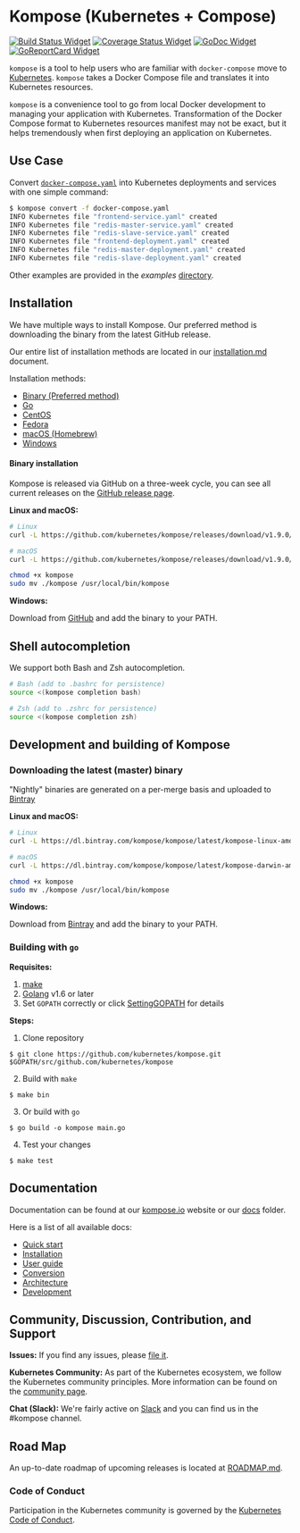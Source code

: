 # Kompose (Kubernetes + Compose)

[![Build Status Widget]][Build Status] [![Coverage Status Widget]][Coverage Status] [![GoDoc Widget]][GoDoc]  [![GoReportCard Widget]][GoReportCardResult]

`kompose` is a tool to help users who are familiar with `docker-compose` move to [Kubernetes](http://kubernetes.io). `kompose` takes a Docker Compose file and translates it into Kubernetes resources.

`kompose` is a convenience tool to go from local Docker development to managing your application with Kubernetes. Transformation of the Docker Compose format to Kubernetes resources manifest may not be exact, but it helps tremendously when first deploying an application on Kubernetes.

## Use Case

Convert [`docker-compose.yaml`](https://raw.githubusercontent.com/kubernetes/kompose/master/examples/docker-compose.yaml) into Kubernetes deployments and services with one simple command:

```sh
$ kompose convert -f docker-compose.yaml
INFO Kubernetes file "frontend-service.yaml" created         
INFO Kubernetes file "redis-master-service.yaml" created     
INFO Kubernetes file "redis-slave-service.yaml" created      
INFO Kubernetes file "frontend-deployment.yaml" created      
INFO Kubernetes file "redis-master-deployment.yaml" created  
INFO Kubernetes file "redis-slave-deployment.yaml" created 
```

Other examples are provided in the _examples_ [directory](./examples).

## Installation

We have multiple ways to install Kompose. Our preferred method is downloading the binary from the latest GitHub release.

Our entire list of installation methods are located in our [installation.md](/docs/installation.md) document.

Installation methods:
  - [Binary (Preferred method)](/docs/installation.md#github-release)
  - [Go](/docs/installation.md#go)
  - [CentOS](/docs/installation.md#centos)
  - [Fedora](/docs/installation.md#fedora)
  - [macOS (Homebrew)](/docs/installation.md#macos)
  - [Windows](/docs/installation.md#windows)

#### Binary installation

Kompose is released via GitHub on a three-week cycle, you can see all current releases on the [GitHub release page](https://github.com/kubernetes/kompose/releases).

__Linux and macOS:__

```sh
# Linux
curl -L https://github.com/kubernetes/kompose/releases/download/v1.9.0/kompose-linux-amd64 -o kompose

# macOS
curl -L https://github.com/kubernetes/kompose/releases/download/v1.9.0/kompose-darwin-amd64 -o kompose

chmod +x kompose
sudo mv ./kompose /usr/local/bin/kompose
```

__Windows:__

Download from [GitHub](https://github.com/kubernetes/kompose/releases/download/v1.9.0/kompose-windows-amd64.exe) and add the binary to your PATH.

## Shell autocompletion

We support both Bash and Zsh autocompletion.

```sh
# Bash (add to .bashrc for persistence)
source <(kompose completion bash)

# Zsh (add to .zshrc for persistence)
source <(kompose completion zsh)
```

## Development and building of Kompose


### Downloading the latest (master) binary

"Nightly" binaries are generated on a per-merge basis and uploaded to [Bintray](https://bintray.com/kompose)

__Linux and macOS:__

```sh
# Linux 
curl -L https://dl.bintray.com/kompose/kompose/latest/kompose-linux-amd64 -o kompose

# macOS
curl -L https://dl.bintray.com/kompose/kompose/latest/kompose-darwin-amd64 -o kompose

chmod +x kompose
sudo mv ./kompose /usr/local/bin/kompose
```

__Windows:__

Download from [Bintray](https://dl.bintray.com/kompose/kompose/latest/kompose-windows-amd64.exe) and add the binary to your PATH.


### Building with `go`
__Requisites:__
1. [make](https://www.gnu.org/software/make/)
2. [Golang](https://golang.org/) v1.6 or later
3. Set `GOPATH` correctly or click [SettingGOPATH](https://github.com/golang/go/wiki/SettingGOPATH) for details

__Steps:__
1. Clone repository
```console
$ git clone https://github.com/kubernetes/kompose.git $GOPATH/src/github.com/kubernetes/kompose
```
2. Build with `make`
```console
$ make bin
```
3. Or build with `go`
```console
$ go build -o kompose main.go
```
4. Test your changes
```console
$ make test
```

## Documentation

Documentation can be found at our [kompose.io](http://kompose.io) website or our [docs](https://github.com/kubernetes/kompose/tree/master/docs) folder.

Here is a list of all available docs:

- [Quick start](docs/getting-started.md)
- [Installation](docs/installation.md)
- [User guide](docs/user-guide.md)
- [Conversion](docs/conversion.md)
- [Architecture](docs/architecture.md)
- [Development](docs/development.md)

## Community, Discussion, Contribution, and Support

__Issues:__ If you find any issues, please [file it](https://github.com/kubernetes/kompose/issues).

__Kubernetes Community:__ As part of the Kubernetes ecosystem, we follow the Kubernetes community principles. More information can be found on the [community page](http://kubernetes.io/community/).

__Chat (Slack):__ We're fairly active on [Slack](http://slack.kubernetes.io#kompose) and you can find us in the #kompose channel.

## Road Map

An up-to-date roadmap of upcoming releases is located at [ROADMAP.md](/ROADMAP.md).

### Code of Conduct

Participation in the Kubernetes community is governed by the [Kubernetes Code of Conduct](code-of-conduct.md).

[Build Status]: https://travis-ci.org/kubernetes/kompose
[Build Status Widget]: https://travis-ci.org/kubernetes/kompose.svg?branch=master
[GoDoc]: https://godoc.org/github.com/kubernetes/kompose
[GoDoc Widget]: https://godoc.org/github.com/kubernetes/kompose?status.svg
[Coverage Status Widget]: https://coveralls.io/repos/github/kubernetes/kompose/badge.svg?branch=master
[Coverage Status]: https://coveralls.io/github/kubernetes/kompose?branch=master
[GoReportCard Widget]: https://goreportcard.com/badge/github.com/kubernetes/kompose
[GoReportCardResult]: https://goreportcard.com/report/github.com/kubernetes/kompose
